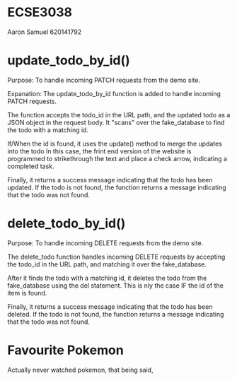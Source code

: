 # ECSE3038

Aaron Samuel 620141792

# update_todo_by_id()

Purpose: To handle incoming PATCH requests from the demo site.

Expanation: The update_todo_by_id function is added to handle incoming PATCH requests. 

The function accepts the todo_id in the URL path, and the updated todo as a JSON object in the request body. It "scans" over the fake_database to find the todo with a matching id.  

If/When the id is found, it uses the update() method to merge the updates into the todo In this case, the frint end version of the website is programmed to strikethrough the text and place a check arrow, indicating a completed task.

Finally, it returns a success message indicating that the todo has been updated. 
If the todo is not found, the function returns a message indicating that the todo was not found.

# delete_todo_by_id()

Purpose: To handle incoming DELETE requests from the demo site.

The delete_todo function handles incoming DELETE requests by accepting the todo_id in the URL path, and matching it over the fake_database. 

After it finds the todo with a matching id, it deletes the todo from the fake_database using the del statement. This is nly the case IF the id of the item is found.

Finally, it returns a success message indicating that the todo has been deleted. If the todo is not found, the function returns a message indicating that the todo was not found.

# Favourite Pokemon

Actually never watched pokemon, that being said, 
